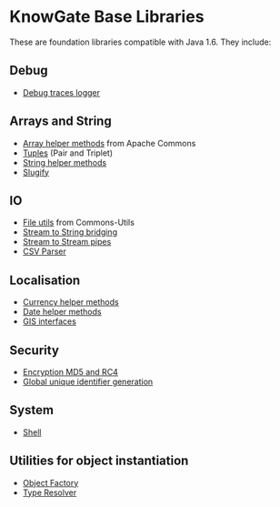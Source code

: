 # KnowGate Base Libraries

These are foundation libraries compatible with Java 1.6. They include:

## Debug
- [Debug traces logger](https://sergiomt.github.io/knowgate-base/com/knowgate/debug/package-summary.html)

## Arrays and String
- [Array helper methods](https://sergiomt.github.io/knowgate-base/com/knowgate/arrayutils/package-summary.html) from Apache Commons
- [Tuples](https://sergiomt.github.io/knowgate-base/com/knowgate/tuples/package-summary.html) (Pair and Triplet)
- [String helper methods](https://sergiomt.github.io/knowgate-base/com/knowgate/stringutils/package-summary.html)
- [Slugify](https://sergiomt.github.io/knowgate-base/com/knowgate/stringutils/Slugs.html)

## IO
- [File utils](https://sergiomt.github.io/knowgate-base/com/knowgate/io/FileUtils.html) from Commons-Utils
- [Stream to String bridging](https://sergiomt.github.io/knowgate-base/com/knowgate/io/IOUtils.html)
- [Stream to Stream pipes](https://sergiomt.github.io/knowgate-base/com/knowgate/io/StreamPipe.html)
- [CSV Parser](https://sergiomt.github.io/knowgate-base/com/knowgate/stringutils/CSVParser.html)

## Localisation
- [Currency helper methods](https://sergiomt.github.io/knowgate-base/com/knowgate/currency/package-summary.html)
- [Date helper methods](https://sergiomt.github.io/knowgate-base/com/knowgate/dateutils/package-summary.html)
- [GIS interfaces](https://sergiomt.github.io/knowgate-base/com/knowgate/gis/package-summary.html)

## Security
- [Encryption MD5 and RC4](https://sergiomt.github.io/knowgate-base/com/knowgate/encryption/package-summary.html)
- [Global unique identifier generation](https://sergiomt.github.io/knowgate-base/com/knowgate/stringutils/Uid.html)

## System
- [Shell](https://sergiomt.github.io/knowgate-base/com/knowgate/system/Shell.html)

## Utilities for object instantiation
- [Object Factory](https://sergiomt.github.io/knowgate-base/com/knowgate/typeutils/ObjectFactory.html)
- [Type Resolver](https://sergiomt.github.io/knowgate-base/com/knowgate/typeutils/TypeResolver.html)
